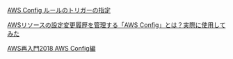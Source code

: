 [AWS Config ルールのトリガーの指定](https://docs.aws.amazon.com/ja_jp/config/latest/developerguide/evaluate-config-rules.html)

[AWSリソースの設定変更履歴を管理する「AWS Config」とは？実際に使用してみた](https://business.ntt-east.co.jp/content/cloudsolution/column-try-26.html)

[AWS再入門2018 AWS Config編](https://dev.classmethod.jp/articles/2018-aws-re-entering-config/)

